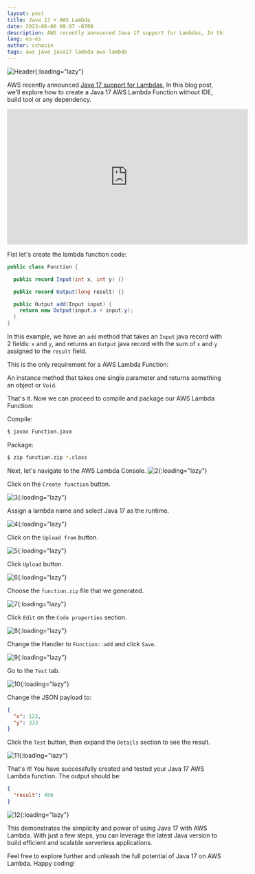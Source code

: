 ```yaml
---
layout: post
title: Java 17 + AWS Lambda
date: 2023-06-06 09:07 -0700
description: AWS recently announced Java 17 support for Lambdas, In this blog post, we'll explore how to create a Java 17 AWS Lambda Function without IDE, build tool or any dependency.
lang: es-es
author: cchacin
tags: aws java java17 lambda aws-lambda
---
```


![Header](https://carloschac.in/public/images/java-17-aws-lambda/Header.png){:loading="lazy"}

AWS recently announced [Java 17 support for Lambdas](https://aws.amazon.com/about-aws/whats-new/2023/04/aws-lambda-java-17/), In this blog post, we'll explore how to create a Java 17 AWS Lambda Function without IDE, build tool or any dependency.

<iframe width="560" height="315" src="https://www.youtube.com/embed/VhxhmMqjEl8?sub_confirmation=1" title="YouTube video player" frameborder="0" allow="accelerometer; autoplay; clipboard-write; encrypted-media; gyroscope; picture-in-picture; web-share" allowfullscreen></iframe>

Fist let's create the lambda function code:

```java
public class Function {

  public record Input(int x, int y) {}

  public record Output(long result) {}

  public Output add(Input input) {
    return new Output(input.x + input.y);
  }
}
```

In this example, we have an `add` method that takes an `Input` java record with 2 fields: `x` and `y`, and returns an `Output` java record with the sum of `x` and `y` assigned to the `result` field.

This is the only requirement for a AWS Lambda Function:

An instance method that takes one single parameter and returns something an object or `Void`.

That's it. Now we can proceed to compile and package our AWS Lambda Function:

Compile:

```bash
$ javac Function.java
```

Package:

```bash
$ zip function.zip *.class
```

Next, let's navigate to the AWS Lambda Console.
![2](https://carloschac.in/public/images/java-17-aws-lambda/2.png){:loading="lazy"}

Click on the `Create function` button.

![3](https://carloschac.in/public/images/java-17-aws-lambda/3.png){:loading="lazy"}

Assign a lambda name and select Java 17 as the runtime.

![4](https://carloschac.in/public/images/java-17-aws-lambda/4.png){:loading="lazy"}

Click on the `Upload from` button.

![5](https://carloschac.in/public/images/java-17-aws-lambda/5.png){:loading="lazy"}

Click `Upload` button.

![6](https://carloschac.in/public/images/java-17-aws-lambda/6.png){:loading="lazy"}

Choose the `function.zip` file that we generated.

![7](https://carloschac.in/public/images/java-17-aws-lambda/7.png){:loading="lazy"}

Click `Edit` on the `Code properties` section.

![8](https://carloschac.in/public/images/java-17-aws-lambda/8.png){:loading="lazy"}

Change the Handler to `Function::add` and click `Save`.

![9](https://carloschac.in/public/images/java-17-aws-lambda/9.png){:loading="lazy"}

Go to the `Test` tab.

![10](https://carloschac.in/public/images/java-17-aws-lambda/10.png){:loading="lazy"}

Change the JSON payload to:

```json
{
  "x": 123,
  "y": 333
}
```

Click the `Test` button, then expand the `Details` section to see the result.

![11](https://carloschac.in/public/images/java-17-aws-lambda/11.png){:loading="lazy"}

That's it! You have successfully created and tested your Java 17 AWS Lambda function. The output should be:

```json
{
  "result": 456
}
```

![12](https://carloschac.in/public/images/java-17-aws-lambda/12.png){:loading="lazy"}

This demonstrates the simplicity and power of using Java 17 with AWS Lambda. With just a few steps, you can leverage the latest Java version to build efficient and scalable serverless applications.

Feel free to explore further and unleash the full potential of Java 17 on AWS Lambda. Happy coding!
